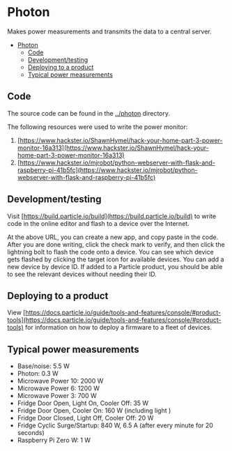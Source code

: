 # Photon

Makes power measurements and transmits the data to a central server.

<!-- TOC -->

- [Photon](#photon)
    - [Code](#code)
    - [Development/testing](#developmenttesting)
    - [Deploying to a product](#deploying-to-a-product)
    - [Typical power measurements](#typical-power-measurements)

<!-- /TOC -->

## Code

The source code can be found in the [../photon](https://github.com/CITYOpenLab/p2penergy/tree/master/photon) directory.

The following resources were used to write the power monitor:

1. [https://www.hackster.io/ShawnHymel/hack-your-home-part-3-power-monitor-16a313](https://www.hackster.io/ShawnHymel/hack-your-home-part-3-power-monitor-16a313)
2. [https://www.hackster.io/mjrobot/python-webserver-with-flask-and-raspberry-pi-41b5fc](https://www.hackster.io/mjrobot/python-webserver-with-flask-and-raspberry-pi-41b5fc)

## Development/testing

Visit [https://build.particle.io/build](https://build.particle.io/build) to write code in the online editor and flash to a device over the Internet.

At the above URL, you can create a new app, and copy paste in the code. After you are done writing, click the check mark to verify, and then click the lightning bolt to flash the code onto a device. You can see which device gets flashed by clicking the target icon for available devices. You can add a new device by device ID. If added to a Particle product, you should be able to see the relevant devices without needing their ID.

## Deploying to a product

View [https://docs.particle.io/guide/tools-and-features/console/#product-tools](https://docs.particle.io/guide/tools-and-features/console/#product-tools) for information on how to deploy a firmware to a fleet of devices.

## Typical power measurements

* Base/noise: 5.5 W
* Photon: 0.3 W
* Microwave Power 10: 2000 W
* Microwave Power 6: 1200 W
* Microwave Power 3: 700 W
* Fridge Door Open, Light On, Cooler Off: 35 W
* Fridge Door Open, Cooler On: 160 W (including light )
* Fridge Door Closed, Light Off, Cooler Off: 20 W
* Fridge Cyclic Surge/Startup: 840 W, 6.5 A (after every minute for 20 seconds)
* Raspberry Pi Zero W: 1 W
